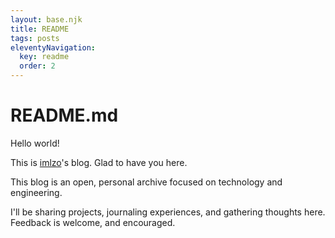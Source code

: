 ```yaml
---
layout: base.njk
title: README
tags: posts
eleventyNavigation:
  key: readme
  order: 2
---
```


# README.md

Hello world!

This is [imlzo](https://github.com/imlzo)'s blog. Glad to have you here. 

This blog is an open, personal archive focused on technology and engineering.

I'll be sharing projects, journaling experiences, and gathering thoughts here.
Feedback is welcome, and encouraged.

